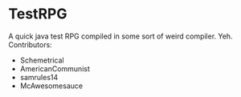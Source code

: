 TestRPG
=======

A quick java test RPG compiled in some sort of weird compiler. Yeh.
Contributors: 
- Schemetrical
- AmericanCommunist
- samrules14
- McAwesomesauce
